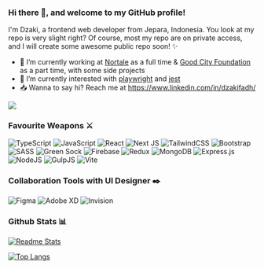 ### Hi there 👋, and welcome to my GitHub profile!

I'm Dzaki, a frontend web developer from Jepara, Indonesia. You look at my repo is very slight right? Of course, most my repo are on private access, and I will create some awesome public repo soon! ✨

<!--
**dzakifadh/github-homepage** is a ✨ _special_ ✨ repository because its `README.md` (this file) appears on your GitHub profile.
Here are some ideas to get you started:
-->

- :pushpin: I’m currently working at [Nortale](http://nortale.com/) as a full time & [Good City Foundation](https://goodcityfoundation.org/) as a part time, with some side projects
- :eyes: I’m currently interested with [playwright](https://playwright.dev/) and [jest](https://jestjs.io/)
- :inbox_tray: Wanna to say hi? Reach me at https://www.linkedin.com/in/dzakifadh/

![](https://komarev.com/ghpvc/?username=dzakifadh)

### Favourite Weapons ⚔

![TypeScript](https://img.shields.io/badge/typescript-%23007ACC.svg?style=for-the-badge&logo=typescript&logoColor=white)
![JavaScript](https://img.shields.io/badge/javascript-%23323330.svg?style=for-the-badge&logo=javascript&logoColor=%23F7DF1E)
![React](https://img.shields.io/badge/react-%2320232a.svg?style=for-the-badge&logo=react&logoColor=%2361DAFB)
![Next JS](https://img.shields.io/badge/Next-black?style=for-the-badge&logo=next.js&logoColor=white)
![TailwindCSS](https://img.shields.io/badge/tailwindcss-%2338B2AC.svg?style=for-the-badge&logo=tailwind-css&logoColor=white)
![Bootstrap](https://img.shields.io/badge/bootstrap-%23563D7C.svg?style=for-the-badge&logo=bootstrap&logoColor=white)
![SASS](https://img.shields.io/badge/SASS-hotpink.svg?style=for-the-badge&logo=SASS&logoColor=white)
![Green Sock](https://img.shields.io/badge/green%20sock-88CE02?style=for-the-badge&logo=greensock&logoColor=white)
![Firebase](https://img.shields.io/badge/firebase-%23039BE5.svg?style=for-the-badge&logo=firebase)
![Redux](https://img.shields.io/badge/Redux-%23764abc.svg?style=for-the-badge&logo=redux)
![MongoDB](https://img.shields.io/badge/MongoDB-%234ea94b.svg?style=for-the-badge&logo=mongodb&logoColor=white)
![Express.js](https://img.shields.io/badge/express.js-%23404d59.svg?style=for-the-badge&logo=express&logoColor=%2361DAFB)
![NodeJS](https://img.shields.io/badge/node.js-6DA55F?style=for-the-badge&logo=node.js&logoColor=white)
![GulpJS](https://img.shields.io/badge/gulp.js-%23CF4647.svg?style=for-the-badge&logo=gulp.js)
![Vite](https://img.shields.io/badge/vite-%23646CFF.svg?style=for-the-badge&logo=vite&logoColor=white)

### Collaboration Tools with UI Designer ✒️

![Figma](https://img.shields.io/badge/figma-%23F24E1E.svg?style=for-the-badge&logo=figma&logoColor=white)
![Adobe XD](https://img.shields.io/badge/Adobe%20XD-470137?style=for-the-badge&logo=Adobe%20XD&logoColor=#FF61F6)
![Invision](https://img.shields.io/badge/InVision-FF3366?style=for-the-badge&logo=InVision&logoColor=white)

### Github Stats 📊

[![Readme Stats](https://github-readme-stats-cxsq5ilpr-dzakifadh.vercel.app/api?username=dzakifadh&show_icons=true&theme=tokyonight&count_private=true&hide=prs)](https://github.com/anuraghazra/github-readme-stats)

[![Top Langs](https://github-readme-stats-cxsq5ilpr-dzakifadh.vercel.app/api/top-langs/?username=dzakifadh&hide=html&layout=compact&theme=tokyonight)](https://github.com/anuraghazra/github-readme-stats)
